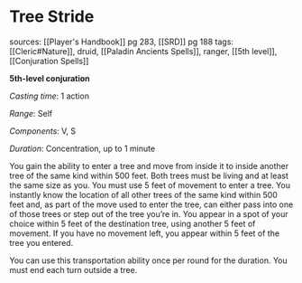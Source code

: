 # Tree Stride
sources: [[Player's Handbook]] pg 283, [[SRD]] pg 188
tags: [[Cleric#Nature]], druid, [[Paladin Ancients Spells]], ranger, [[5th level]], [[Conjuration Spells]]

**5th-level conjuration**

*Casting time*: 1 action

*Range*: Self

*Components*: V, S

*Duration*: Concentration, up to 1 minute

You gain the ability to enter a tree and move from inside it to inside another tree of the same kind within 500 feet. Both trees must be living and at least the same size as you. You must use 5 feet of movement to enter a tree. You instantly know the location of all other trees of the same kind within 500 feet and, as part of the move used to enter the tree, can either pass into one of those trees or step out of the tree you’re in. You appear in a spot of your choice within 5 feet of the destination tree, using another 5 feet of movement. If you have no movement left, you appear within 5 feet of the tree you entered. 

You can use this transportation ability once per round for the duration. You must end each turn outside a tree.

